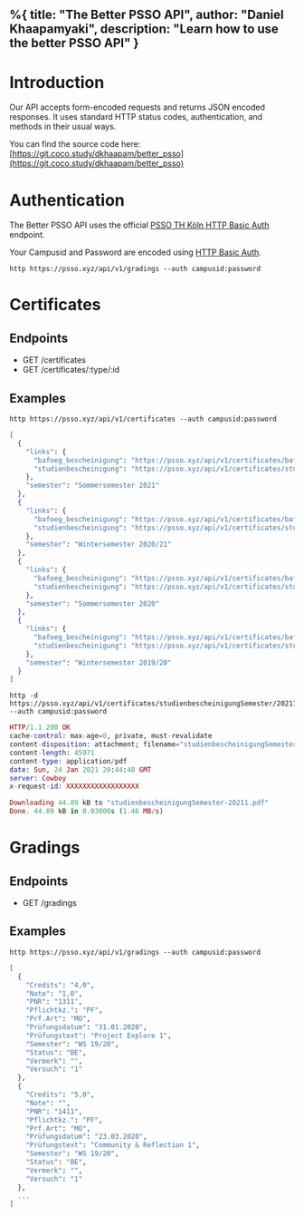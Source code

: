 %{
  title: "The Better PSSO API",
  author: "Daniel Khaapamyaki",
  description: "Learn how to use the better PSSO API"
}
---

# Introduction

Our API accepts form-encoded requests and returns JSON encoded responses. It uses standard HTTP status codes, authentication, and methods in their usual ways.

You can find the source code here: [https://git.coco.study/dkhaapam/better_psso](https://git.coco.study/dkhaapam/better_psso)

# Authentication

The Better PSSO API uses the official [PSSO TH Köln HTTP Basic Auth](https://psso.th-koeln.de/qisserver/rds?state=user&type=7) endpoint.

Your Campusid and Password are encoded using [HTTP Basic Auth](https://tools.ietf.org/html/rfc7617).

```
http https://psso.xyz/api/v1/gradings --auth campusid:password
```

# Certificates

## Endpoints

- GET /certificates
- GET /certificates/:type/:id

## Examples

```
http https://psso.xyz/api/v1/certificates --auth campusid:password
```

```elixir
[
  {
    "links": {
      "bafoeg_bescheinigung": "https://psso.xyz/api/v1/certificates/bafoegbescheinigungSemester/20211",
      "studienbescheinigung": "https://psso.xyz/api/v1/certificates/studienbescheinigungSemester/20211"
    },
    "semester": "Sommersemester 2021"
  },
  {
    "links": {
      "bafoeg_bescheinigung": "https://psso.xyz/api/v1/certificates/bafoegbescheinigungSemester/20202",
      "studienbescheinigung": "https://psso.xyz/api/v1/certificates/studienbescheinigungSemester/20202"
    },
    "semester": "Wintersemester 2020/21"
  },
  {
    "links": {
      "bafoeg_bescheinigung": "https://psso.xyz/api/v1/certificates/bafoegbescheinigungSemester/20201",
      "studienbescheinigung": "https://psso.xyz/api/v1/certificates/studienbescheinigungSemester/20201"
    },
    "semester": "Sommersemester 2020"
  },
  {
    "links": {
      "bafoeg_bescheinigung": "https://psso.xyz/api/v1/certificates/bafoegbescheinigungSemester/20192",
      "studienbescheinigung": "https://psso.xyz/api/v1/certificates/studienbescheinigungSemester/20192"
    },
    "semester": "Wintersemester 2019/20"
  }
]
```

```
http -d https://psso.xyz/api/v1/certificates/studienbescheinigungSemester/20211 --auth campusid:password
```

```elixir
HTTP/1.1 200 OK
cache-control: max-age=0, private, must-revalidate
content-disposition: attachment; filename="studienbescheinigungSemester-20211.pdf"
content-length: 45971
content-type: application/pdf
date: Sun, 24 Jan 2021 20:44:48 GMT
server: Cowboy
x-request-id: XXXXXXXXXXXXXXXXXX

Downloading 44.89 kB to "studienbescheinigungSemester-20211.pdf"
Done. 44.89 kB in 0.03000s (1.46 MB/s)
```

# Gradings

## Endpoints

- GET /gradings

## Examples

```
http https://psso.xyz/api/v1/gradings --auth campusid:password
```

```elixir
[
  {
    "Credits": "4,0",
    "Note": "1,0",
    "PNR": "1311",
    "Pflichtkz.": "PF",
    "Prf.Art": "MO",
    "Prüfungsdatum": "31.01.2020",
    "Prüfungstext": "Project Explore 1",
    "Semester": "WS 19/20",
    "Status": "BE",
    "Vermerk": "",
    "Versuch": "1"
  },
  {
    "Credits": "5,0",
    "Note": "",
    "PNR": "1411",
    "Pflichtkz.": "PF",
    "Prf.Art": "MO",
    "Prüfungsdatum": "23.03.2020",
    "Prüfungstext": "Community & Reflection 1",
    "Semester": "WS 19/20",
    "Status": "BE",
    "Vermerk": "",
    "Versuch": "1"
  },
  ...
]
```